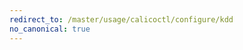 ```yaml
---
redirect_to: /master/usage/calicoctl/configure/kdd
no_canonical: true
---
```


<!--- Page was deleted, now it just performs a redirect
to its replacement so as to prevent a 404. Site does not support
server-side redirects right now. -->